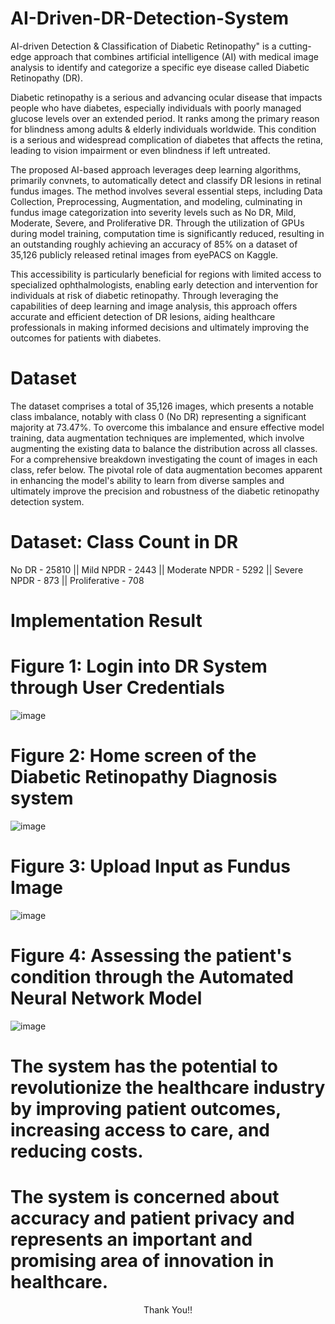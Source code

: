 # AI-Driven-DR-Detection-System

AI-driven Detection &amp; Classification of Diabetic Retinopathy" is a cutting-edge approach that combines artificial intelligence (AI) with medical image analysis to identify and categorize a specific eye disease called Diabetic Retinopathy (DR).

Diabetic retinopathy is a serious and advancing ocular disease that impacts people who have diabetes, especially individuals with poorly managed glucose levels over an extended period. It ranks among the primary reason for blindness among adults & elderly individuals worldwide. This condition is a serious and widespread complication of diabetes that affects the retina, leading to vision impairment or even blindness if left untreated.

The proposed AI-based approach leverages deep learning algorithms, primarily convnets, to automatically detect and classify DR lesions in retinal fundus images. The method involves several essential steps, including Data Collection, Preprocessing, Augmentation, and modeling, culminating in fundus image categorization into severity levels such as No DR, Mild, Moderate, Severe, and Proliferative DR. Through the utilization of GPUs during model training, computation time is significantly reduced, resulting in an outstanding roughly achieving an accuracy of 85% on a dataset of 35,126 publicly released retinal images from eyePACS on Kaggle. 

This accessibility is particularly beneficial for regions with limited access to specialized ophthalmologists, enabling early detection and intervention for individuals at risk of diabetic retinopathy. Through leveraging the capabilities of deep learning and image analysis, this approach offers accurate and efficient detection of DR lesions, aiding healthcare professionals in making informed decisions and ultimately improving the outcomes for patients with diabetes.


# Dataset

The dataset comprises a total of 35,126 images, which presents a notable class imbalance, notably with class 0 (No DR) representing a significant majority at 73.47%. To overcome this imbalance and ensure effective model training, data augmentation techniques are implemented, which involve augmenting the existing data to balance the distribution across all classes. For a comprehensive breakdown investigating the count of images in each class, refer below. The pivotal role of data augmentation becomes apparent in enhancing the model's ability to learn from diverse samples and ultimately improve the precision and robustness of the diabetic retinopathy detection system.

# Dataset: Class	Count in DR
No DR	- 25810 ||
Mild NPDR - 2443 ||
Moderate NPDR -	5292 ||
Severe NPDR	- 873 ||
Proliferative	- 708


# Implementation Result

# Figure 1: Login into DR System through User Credentials

![image](https://github.com/picoders1/AI-Driven-DR-Detection-System/assets/87698874/40df0850-24d6-4f1d-b67e-88617538871c)

# Figure 2: Home screen of the Diabetic Retinopathy Diagnosis system

![image](https://github.com/picoders1/AI-Driven-DR-Detection-System/assets/87698874/dfba375d-0b67-4b70-8242-71cc9225a7e7)

# Figure 3: Upload Input as Fundus Image

![image](https://github.com/picoders1/AI-Driven-DR-Detection-System/assets/87698874/fcb1fd82-5275-46bc-945b-2d3cae2a8b2c)

# Figure 4: Assessing the patient's condition through the Automated Neural Network Model

![image](https://github.com/picoders1/AI-Driven-DR-Detection-System/assets/87698874/f907d610-b7bd-4254-805c-858fd8bbb15f)


# The system has the potential to revolutionize the healthcare industry by improving patient outcomes, increasing access to care, and reducing costs.

# The system is concerned about accuracy and patient privacy and represents an important and promising area of innovation in healthcare.

<center> Thank You!! </center>









































 
